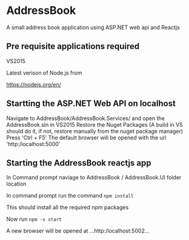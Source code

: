 # AddressBook
A small address book application using ASP.NET web api and Reactjs

## Pre requisite applications required

VS2015

Latest verison of Node.js from 
 
 https://nodejs.org/en/
 

## Startting the ASP.NET Web API on localhost
 Navigate to AddressBook/AddressBook.Services/ and open the AddressBook.sln in VS2015
 Restore the Nuget Packages (A build in VS should do it, if not, restore manually from the nuget package manager)
 Press 'Ctrl + F5'
 The default browser will be opened with the url 'http:/localhost:5000'

## Starting the AddressBook reactjs app
 In Command prompt naviage to AddressBook / AddressBook.UI folder location
 
 In command prompt run the command 
 ```npm install```
 
 This should install all the required npm packages 

 Now run 
 ```npm -s start```

A new browser will be opened at ...http:/localhost:5002...
